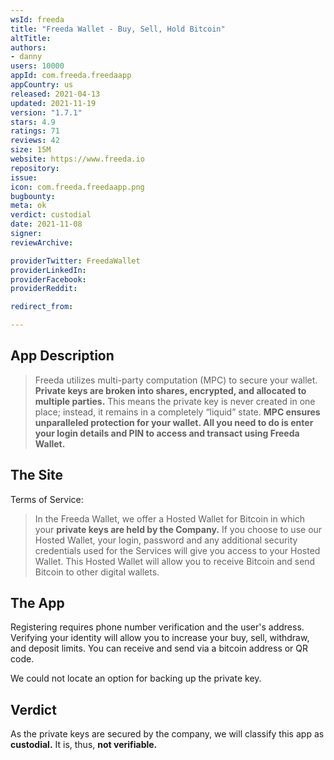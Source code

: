 ```yaml
---
wsId: freeda
title: "Freeda Wallet - Buy, Sell, Hold Bitcoin"
altTitle: 
authors:
- danny
users: 10000
appId: com.freeda.freedaapp
appCountry: us
released: 2021-04-13
updated: 2021-11-19
version: "1.7.1"
stars: 4.9
ratings: 71
reviews: 42
size: 15M
website: https://www.freeda.io
repository: 
issue: 
icon: com.freeda.freedaapp.png
bugbounty: 
meta: ok
verdict: custodial
date: 2021-11-08
signer: 
reviewArchive:

providerTwitter: FreedaWallet
providerLinkedIn: 
providerFacebook: 
providerReddit: 

redirect_from:

---
```


## App Description

> Freeda utilizes multi-party computation (MPC) to secure your wallet. **Private keys are broken into shares, encrypted, and allocated to multiple parties.** This means the private key is never created in one place; instead, it remains in a completely “liquid” state. **MPC ensures unparalleled protection for your wallet. All you need to do is enter your login details and PIN to access and transact using Freeda Wallet.**


## The Site

Terms of Service:

> In the Freeda Wallet, we offer a Hosted Wallet for Bitcoin in which your **private keys are held by the Company.** If you choose to use our Hosted Wallet, your login, password and any additional security credentials used for the Services will give you access to your Hosted Wallet. This Hosted Wallet will allow you to receive Bitcoin and send Bitcoin to other digital wallets.

## The App

Registering requires phone number verification and the user's address. Verifying your identity will allow you to increase your buy, sell, withdraw, and deposit limits. You can receive and send via a bitcoin address or QR code. 

We could not locate an option for backing up the private key.


## Verdict

As the private keys are secured by the company, we will classify this app as **custodial.** It is, thus, **not verifiable.**
